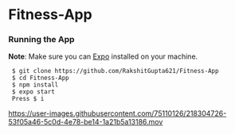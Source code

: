 # Fitness-App 
### Running the App

**Note**: Make sure you can [Expo](https://docs.expo.io/ "Expo") installed on your machine.

```
 $ git clone https://github.com/RakshitGupta621/Fitness-App
 $ cd Fitness-App
 $ npm install
 $ expo start
 Press $ i
```


https://user-images.githubusercontent.com/75110126/218304726-53f05a46-5c0d-4e78-be14-1a21b5a13186.mov




